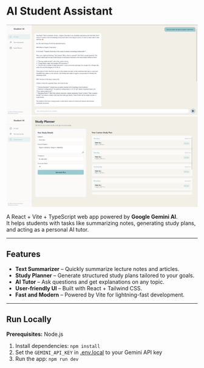 # AI Student Assistant

![AI Student Assistant Screenshot](https://github.com/wmrmweerakoon/ai-student-assistant/blob/main/Screenshot%202025-09-26%20142838.png?raw=true)
![AI Student Assistant Screenshot](https://github.com/wmrmweerakoon/ai-student-assistant/blob/main/Screenshot%202025-09-26%20143117.png?raw=true)

A React + Vite + TypeScript web app powered by **Google Gemini AI**.  
It helps students with tasks like summarizing notes, generating study plans, and acting as a personal AI tutor.

---

## Features

- **Text Summarizer** – Quickly summarize lecture notes and articles.  
- **Study Planner** – Generate structured study plans tailored to your goals.  
- **AI Tutor** – Ask questions and get explanations on any topic.  
- **User-friendly UI** – Built with React + Tailwind CSS.  
- **Fast and Modern** – Powered by Vite for lightning-fast development.

---

## Run Locally

**Prerequisites:**  Node.js


1. Install dependencies:
   `npm install`
2. Set the `GEMINI_API_KEY` in [.env.local](.env.local) to your Gemini API key
3. Run the app:
   `npm run dev`
